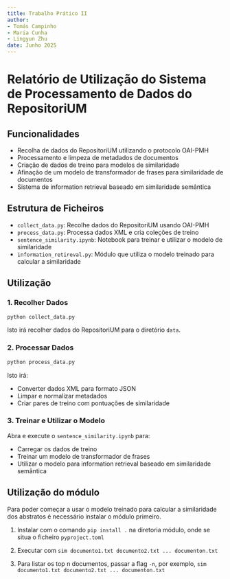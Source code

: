 ```yaml
---
title: Trabalho Prático II
author: 
- Tomás Campinho
- Maria Cunha
- Lingyun Zhu
date: Junho 2025
---
```


# Relatório de Utilização do Sistema de Processamento de Dados do RepositoriUM

## Funcionalidades

- Recolha de dados do RepositoriUM utilizando o protocolo OAI-PMH
- Processamento e limpeza de metadados de documentos
- Criação de dados de treino para modelos de similaridade
- Afinação de um modelo de transformador de frases para similaridade de documentos
- Sistema de information retrieval baseado em similaridade semântica

## Estrutura de Ficheiros

- `collect_data.py`: Recolhe dados do RepositoriUM usando OAI-PMH
- `process_data.py`: Processa dados XML e cria coleções de treino
- `sentence_similarity.ipynb`: Notebook para treinar e utilizar o modelo de similaridade
- `information_retireval.py`: Módulo que utiliza o modelo treinado para calcular a similaridade

## Utilização

### 1. Recolher Dados

```bash
python collect_data.py
```

Isto irá recolher dados do RepositoriUM para o diretório `data`.

### 2. Processar Dados

```bash
python process_data.py
```

Isto irá:
- Converter dados XML para formato JSON
- Limpar e normalizar metadados
- Criar pares de treino com pontuações de similaridade

### 3. Treinar e Utilizar o Modelo

Abra e execute o `sentence_similarity.ipynb` para:
- Carregar os dados de treino
- Treinar um modelo de transformador de frases
- Utilizar o modelo para information retrieval baseado em similaridade semântica

## Utilização do módulo

Para poder começar a usar o modelo treinado para calcular a similaridade dos abstratos é necessário instalar o módulo primeiro.

1. Instalar com o comando `pip install .` na diretoria módulo, onde se situa o ficheiro `pyproject.toml`

2. Executar com `sim documento1.txt documento2.txt ... documenton.txt`

3. Para listar os top n documentos, passar a flag `-n`, por exemplo, `sim documento1.txt documento2.txt ... documenton.txt`
